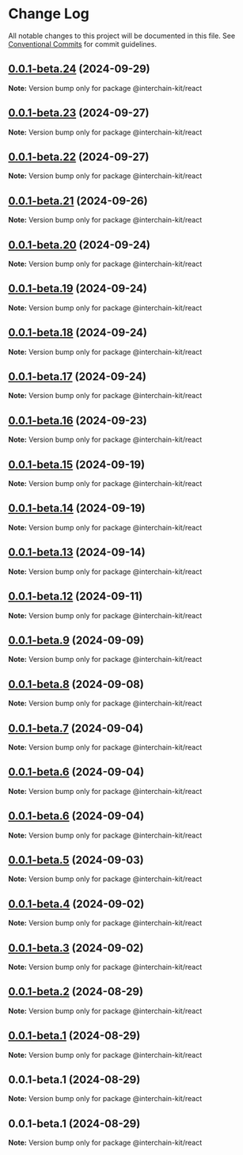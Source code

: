# Change Log

All notable changes to this project will be documented in this file.
See [Conventional Commits](https://conventionalcommits.org) for commit guidelines.

## [0.0.1-beta.24](https://github.com/interchain-kit/react/compare/@interchain-kit/react@0.0.1-beta.23...@interchain-kit/react@0.0.1-beta.24) (2024-09-29)

**Note:** Version bump only for package @interchain-kit/react

## [0.0.1-beta.23](https://github.com/interchain-kit/react/compare/@interchain-kit/react@0.0.1-beta.22...@interchain-kit/react@0.0.1-beta.23) (2024-09-27)

**Note:** Version bump only for package @interchain-kit/react

## [0.0.1-beta.22](https://github.com/interchain-kit/react/compare/@interchain-kit/react@0.0.1-beta.21...@interchain-kit/react@0.0.1-beta.22) (2024-09-27)

**Note:** Version bump only for package @interchain-kit/react

## [0.0.1-beta.21](https://github.com/interchain-kit/react/compare/@interchain-kit/react@0.0.1-beta.20...@interchain-kit/react@0.0.1-beta.21) (2024-09-26)

**Note:** Version bump only for package @interchain-kit/react

## [0.0.1-beta.20](https://github.com/interchain-kit/react/compare/@interchain-kit/react@0.0.1-beta.19...@interchain-kit/react@0.0.1-beta.20) (2024-09-24)

**Note:** Version bump only for package @interchain-kit/react

## [0.0.1-beta.19](https://github.com/interchain-kit/react/compare/@interchain-kit/react@0.0.1-beta.18...@interchain-kit/react@0.0.1-beta.19) (2024-09-24)

**Note:** Version bump only for package @interchain-kit/react

## [0.0.1-beta.18](https://github.com/interchain-kit/react/compare/@interchain-kit/react@0.0.1-beta.17...@interchain-kit/react@0.0.1-beta.18) (2024-09-24)

**Note:** Version bump only for package @interchain-kit/react

## [0.0.1-beta.17](https://github.com/interchain-kit/react/compare/@interchain-kit/react@0.0.1-beta.16...@interchain-kit/react@0.0.1-beta.17) (2024-09-24)

**Note:** Version bump only for package @interchain-kit/react

## [0.0.1-beta.16](https://github.com/interchain-kit/react/compare/@interchain-kit/react@0.0.1-beta.15...@interchain-kit/react@0.0.1-beta.16) (2024-09-23)

**Note:** Version bump only for package @interchain-kit/react

## [0.0.1-beta.15](https://github.com/interchain-kit/react/compare/@interchain-kit/react@0.0.1-beta.14...@interchain-kit/react@0.0.1-beta.15) (2024-09-19)

**Note:** Version bump only for package @interchain-kit/react

## [0.0.1-beta.14](https://github.com/interchain-kit/react/compare/@interchain-kit/react@0.0.1-beta.13...@interchain-kit/react@0.0.1-beta.14) (2024-09-19)

**Note:** Version bump only for package @interchain-kit/react

## [0.0.1-beta.13](https://github.com/interchain-kit/react/compare/@interchain-kit/react@0.0.1-beta.12...@interchain-kit/react@0.0.1-beta.13) (2024-09-14)

**Note:** Version bump only for package @interchain-kit/react

## [0.0.1-beta.12](https://github.com/interchain-kit/react/compare/@interchain-kit/react@0.0.1-beta.9...@interchain-kit/react@0.0.1-beta.12) (2024-09-11)

**Note:** Version bump only for package @interchain-kit/react

## [0.0.1-beta.9](https://github.com/interchain-kit/react/compare/@interchain-kit/react@0.0.1-beta.8...@interchain-kit/react@0.0.1-beta.9) (2024-09-09)

**Note:** Version bump only for package @interchain-kit/react

## [0.0.1-beta.8](https://github.com/interchain-kit/react/compare/@interchain-kit/react@0.0.1-beta.7...@interchain-kit/react@0.0.1-beta.8) (2024-09-08)

**Note:** Version bump only for package @interchain-kit/react

## [0.0.1-beta.7](https://github.com/interchain-kit/react/compare/@interchain-kit/react@0.0.1-beta.6...@interchain-kit/react@0.0.1-beta.7) (2024-09-04)

**Note:** Version bump only for package @interchain-kit/react

## [0.0.1-beta.6](https://github.com/interchain-kit/react/compare/@interchain-kit/react@0.0.1-beta.6...@interchain-kit/react@0.0.1-beta.6) (2024-09-04)

**Note:** Version bump only for package @interchain-kit/react

## [0.0.1-beta.6](https://github.com/interchain-kit/react/compare/@interchain-kit/react@0.0.1-beta.5...@interchain-kit/react@0.0.1-beta.6) (2024-09-04)

**Note:** Version bump only for package @interchain-kit/react

## [0.0.1-beta.5](https://github.com/interchain-kit/react/compare/@interchain-kit/react@0.0.1-beta.4...@interchain-kit/react@0.0.1-beta.5) (2024-09-03)

**Note:** Version bump only for package @interchain-kit/react

## [0.0.1-beta.4](https://github.com/interchain-kit/react/compare/@interchain-kit/react@0.0.1-beta.2...@interchain-kit/react@0.0.1-beta.4) (2024-09-02)

**Note:** Version bump only for package @interchain-kit/react

## [0.0.1-beta.3](https://github.com/interchain-kit/react/compare/@interchain-kit/react@0.0.1-beta.2...@interchain-kit/react@0.0.1-beta.3) (2024-09-02)

**Note:** Version bump only for package @interchain-kit/react

## [0.0.1-beta.2](https://github.com/interchain-kit/react/compare/@interchain-kit/react@0.0.1-beta.1...@interchain-kit/react@0.0.1-beta.2) (2024-08-29)

**Note:** Version bump only for package @interchain-kit/react

## [0.0.1-beta.1](https://github.com/interchain-kit/react/compare/@interchain-kit/react@0.0.1-beta.1...@interchain-kit/react@0.0.1-beta.1) (2024-08-29)

**Note:** Version bump only for package @interchain-kit/react

## 0.0.1-beta.1 (2024-08-29)

**Note:** Version bump only for package @interchain-kit/react

## 0.0.1-beta.1 (2024-08-29)

**Note:** Version bump only for package @interchain-kit/react
